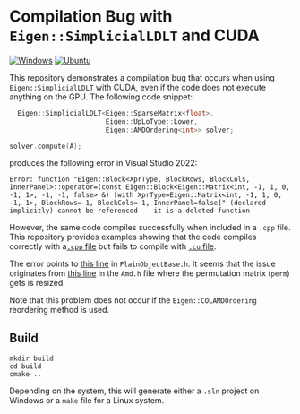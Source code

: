 # Compilation Bug with `Eigen::SimplicialLDLT` and CUDA

[![Windows](https://github.com/Ahdhn/EigenBug/actions/workflows/Windows.yml/badge.svg)](https://github.com/Ahdhn/EigenBug/actions/workflows/Windows.yml) [![Ubuntu](https://github.com/Ahdhn/EigenBug/actions/workflows/Ubuntu.yml/badge.svg)](https://github.com/Ahdhn/EigenBug/actions/workflows/Ubuntu.yml)

This repository demonstrates a compilation bug that occurs when using `Eigen::SimplicialLDLT` with CUDA, even if the code does not execute anything on the GPU. The following code snippet:

```cpp
  Eigen::SimplicialLDLT<Eigen::SparseMatrix<float>,
                        Eigen::UpLoType::Lower,
                        Eigen::AMDOrdering<int>> solver;

solver.compute(A);
```

produces the following error in Visual Studio 2022:

```
Error: function "Eigen::Block<XprType, BlockRows, BlockCols, InnerPanel>::operator=(const Eigen::Block<Eigen::Matrix<int, -1, 1, 0, -1, 1>, -1, -1, false> &) [with XprType=Eigen::Matrix<int, -1, 1, 0, -1, 1>, BlockRows=-1, BlockCols=-1, InnerPanel=false]" (declared implicitly) cannot be referenced -- it is a deleted function
```

However, the same code compiles successfully when included in a `.cpp` file. This repository provides examples showing that the code compiles correctly with a[`.cpp` file](/EigenCPP/include/main.cpp) but fails to compile with [`.cu` file](/EigenCUDA/include/main.cu). 


The error points to [this line](https://gitlab.com/libeigen/eigen/-/blob/master/Eigen/src/Core/PlainObjectBase.h?ref_type=heads#L963) in `PlainObjectBase.h`.  It seems that the issue originates from [this line](https://gitlab.com/libeigen/eigen/-/blob/master/Eigen/src/OrderingMethods/Amd.h?ref_type=heads#L406) in the `Amd.h` file where the permutation matrix (`perm`) gets is resized.

Note that this problem does not occur if the `Eigen::COLAMDOrdering` reordering method is used.

## Build 
```
mkdir build
cd build 
cmake ..
```

Depending on the system, this will generate either a `.sln` project on Windows or a `make` file for a Linux system. 
